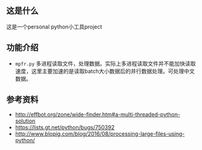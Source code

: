 ## 这是什么

这是一个personal python小工具project

## 功能介绍

- `mpfr.py` 多进程读取文件，处理数据。实际上多进程读取文件并不能加快读取速度，这里主要加速的是读取batch大小数据后的并行数据处理。可处理中文数据。

## 参考资料

- http://effbot.org/zone/wide-finder.htm#a-multi-threaded-python-solution
- https://lists.gt.net/python/bugs/750392
- http://www.blopig.com/blog/2016/08/processing-large-files-using-python/